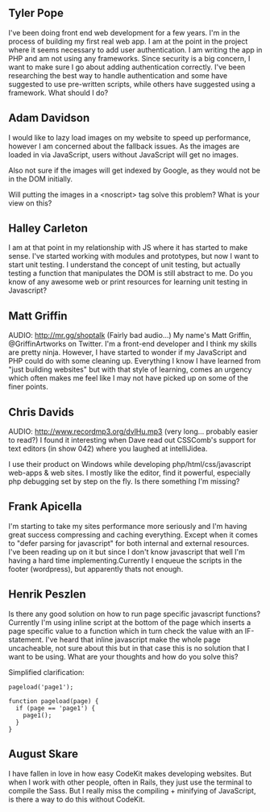 ## Tyler Pope
I've been doing front end web development for a few years. I'm in the process of building my first real web app. I am at the point in the project where it seems necessary to add user authentication. I am writing the app in PHP and am not using any frameworks. Since security is a big concern, I want to make sure I go about adding authentication correctly. I've been researching the best way to handle authentication and some have suggested to use pre-written scripts, while others have suggested using a framework. What should I do?

## Adam Davidson
I would like to lazy load images on my website to speed up performance, however I am concerned about the fallback issues. As the images are loaded in via JavaScript, users without JavaScript will get no images.

Also not sure if the images will get indexed by Google, as they would not be in the DOM initially.

Will putting the images in a &lt;noscript> tag solve this problem? What is your view on this?

## Halley Carleton
I am at that point in my relationship with JS where it has started to make sense. I've started working with modules and prototypes, but now I want to start unit testing. I understand the concept of unit testing, but actually testing a function that manipulates the DOM is still abstract to me. Do you know of any awesome web or print resources for learning unit testing in Javascript?

## Matt Griffin
AUDIO: http://mr.gg/shoptalk  (Fairly bad audio...)
My name's Matt Griffin, @GriffinArtworks on Twitter. I'm a front-end developer and I think my skills are pretty ninja. However, I have started to wonder if my JavaScript and PHP could do with some cleaning up. Everything I know I have learned from "just building websites" but with that style of learning, comes an urgency which often makes me feel like I may not have picked up on some of the finer points.

## Chris Davids
AUDIO:  http://www.recordmp3.org/dvlHu.mp3 (very long... probably easier to read?)
I found it interesting when Dave read out CSSComb's support for text editors (in show 042) where you laughed at intelliJidea.

I use their product on Windows while developing php/html/css/javascript web-apps & web sites. I mostly like the editor, find it powerful, especially php debugging set by step on the fly. Is there something I'm missing?

## Frank Apicella
I'm starting to take my sites performance more seriously and I'm having great success compressing and caching everything. Except when it comes to "defer parsing for javascript" for both internal and external resources. I've been reading up on it but since I don't know javascript that well I'm having a hard time implementing.Currently I enqueue the scripts in the footer (wordpress), but apparently thats not enough.

## Henrik Peszlen
Is there any good solution on how to run page specific javascript functions?
Currently I'm using inline script at the bottom of the page which inserts a page specific value to a function which in turn check the value with an IF-statement.
I've heard that inline javascript make the whole page uncacheable, not sure about this but in that case this is no solution that I want to be using. What are your thoughts and how do you solve this?

Simplified clarification:

```
pageload('page1');

function pageload(page) {
  if (page == 'page1') {
    page1();
  }
}
```

## August Skare
I have fallen in love in how easy CodeKit makes developing websites. But when I work with other people, often in Rails, they just use the terminal to compile the Sass. But I really miss the compiling + minifying of JavaScript, is there a way to do this without CodeKit.